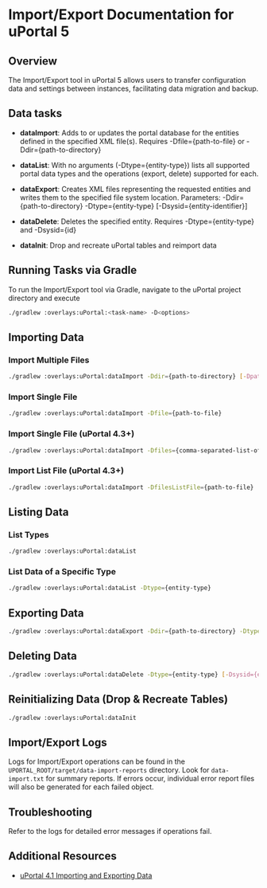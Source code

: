 # Import/Export Documentation for uPortal 5

## Overview

The Import/Export tool in uPortal 5 allows users to transfer configuration data and settings between instances, facilitating data migration and backup.

## Data tasks

- **dataImport**: Adds to or updates the portal database for the entities defined in the specified XML file(s). Requires -Dfile={path-to-file} or -Ddir={path-to-directory}

- **dataList**: With no arguments (-Dtype={entity-type}) lists all supported portal data types and the operations (export, delete) supported for each.

- **dataExport**: Creates XML files representing the requested entities and writes them to the specified file system location. Parameters: -Ddir={path-to-directory} -Dtype={entity-type} [-Dsysid={entity-identifier}]

- **dataDelete**: Deletes the specified entity. Requires -Dtype={entity-type} and -Dsysid={id}

- **dataInit**: Drop and recreate uPortal tables and reimport data


## Running Tasks via Gradle
To run the Import/Export tool via Gradle, navigate to the uPortal project directory and execute

```bash
./gradlew :overlays:uPortal:<task-name> -D<options>

```

## Importing Data

### Import Multiple Files

```bash
./gradlew :overlays:uPortal:dataImport -Ddir={path-to-directory} [-Dpattern={ant-pattern}]

```

### Import Single File

```bash
./gradlew :overlays:uPortal:dataImport -Dfile={path-to-file}

```

### Import Single File (uPortal 4.3+)

```bash
./gradlew :overlays:uPortal:dataImport -Dfiles={comma-separated-list-of-files}

```

### Import List File (uPortal 4.3+)

```bash
./gradlew :overlays:uPortal:dataImport -DfilesListFile={path-to-file}

```

## Listing Data

### List Types

```bash
./gradlew :overlays:uPortal:dataList

```

### List Data of a Specific Type

```bash
./gradlew :overlays:uPortal:dataList -Dtype={entity-type}

```


## Exporting Data

```bash
./gradlew :overlays:uPortal:dataExport -Ddir={path-to-directory} -Dtype={entity-type} [-Dsysid={entity-identifier}]

```


## Deleting Data

```bash
./gradlew :overlays:uPortal:dataDelete -Dtype={entity-type} [-Dsysid={entity-identifier}]

```

## Reinitializing Data (Drop & Recreate Tables)

```bash
./gradlew :overlays:uPortal:dataInit

```

## Import/Export Logs

Logs for Import/Export operations can be found in the `UPORTAL_ROOT/target/data-import-reports` directory. Look for `data-import.txt` for summary reports. If errors occur, individual error report files will also be generated for each failed object.

## Troubleshooting

Refer to the logs for detailed error messages if operations fail.

## Additional Resources

- [uPortal 4.1 Importing and Exporting Data](https://apereo.atlassian.net/wiki/spaces/UPM41/pages/103942373/Importing+and+Exporting+data)


